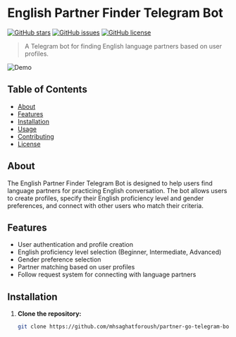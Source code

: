 # English Partner Finder Telegram Bot

[![GitHub stars](https://img.shields.io/github/stars/mhsaghatforoush/partner-go-telegram-bot.svg?style=flat-square)](https://github.com/mhsaghatforoush/partner-go-telegram-bot/stargazers)
[![GitHub issues](https://img.shields.io/github/issues/mhsaghatforoush/partner-go-telegram-bot.svg?style=flat-square)](https://github.com/mhsaghatforoush/partner-go-telegram-bot/issues)
[![GitHub license](https://img.shields.io/github/license/mhsaghatforoush/partner-go-telegram-bot.svg?style=flat-square)](https://github.com/mhsaghatforoush/partner-go-telegram-bot/blob/main/LICENSE)

> A Telegram bot for finding English language partners based on user profiles.

![Demo](demo.gif)

## Table of Contents

- [About](#about)
- [Features](#features)
- [Installation](#installation)
- [Usage](#usage)
- [Contributing](#contributing)
- [License](#license)

## About

The English Partner Finder Telegram Bot is designed to help users find language partners for practicing English conversation. The bot allows users to create profiles, specify their English proficiency level and gender preferences, and connect with other users who match their criteria.

## Features

- User authentication and profile creation
- English proficiency level selection (Beginner, Intermediate, Advanced)
- Gender preference selection
- Partner matching based on user profiles
- Follow request system for connecting with language partners

## Installation

1. **Clone the repository:**

   ```bash
   git clone https://github.com/mhsaghatforoush/partner-go-telegram-bot.git
